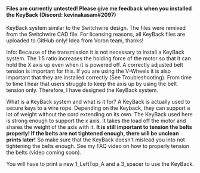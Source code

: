 #### Files are currently untested! Please give me feedback when you installed the KeyBack (Discord: kevinakasam#2097)


KeyBack system similar to the Switchwire design.
The files were remixed from the Switchwire CAD file.
For licensing reasons, all KeyBack files are uploaded to GitHub only!
Idea from Voron team, thanks!

Info: Because of the transmission it is not necessary to install a KeyBack system.
The 1:5 ratio increases the holding force of the motor so that it can hold the X axis up even when it is powered off.
A correctly adjusted belt tension is important for this.
If you are using the V-Wheels it is also important that they are installed correctly (See Troubleshooting).
From time to time I hear that users struggle to keep the axis up by using the belt tension only.
Therefore, I have designed the KeyBack system.

What is a KeyBack system and what is it for?
A KeyBack is actually used to secure keys to a wire rope.
Depending on the Keyback, they can support a lot of weight without the cord extending on its own.
The KeyBack used here is strong enough to support the x axis. It takes the load off the motor and shares the weight of the axis with it.
__It is still important to tension the belts properly!
If the belts are not tightened enough, there will be unclean prints later!__
So make sure that the KeyBack doesn't mislead you into not tightening the belts enough.
See my FAQ video on how to properly tension the belts (video coming soon).

You will have to print a new 1_LeftTop_A and a 3_spacer to use the KeyBack.
